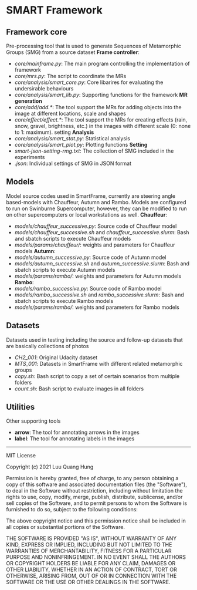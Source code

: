 # SMART Framework

## Framework core
Pre-processing tool that is used to generate Sequences of Metamorphic Groups (SMG) from a source dataset
**Frame controller**:
+ *core/mainframe.py*: The main program controlling the implementation of framework
+ *core/mrs.py*: The script to coordinate the MRs
+ *core/analysis/smart_core.py*: Core libarires for evaluating the undersirable behaviours
+ *core/analysis/smart_lib.py*: Supporting functions for the framework
**MR generation**
+ *core/add/add.\**: The tool support the MRs for adding objects into the image at different locations, scale and shapes
+ *core/effect/effect.\**: The tool support the MRs for creating effects (rain, snow, gravel, brightness, etc.) in the images with different scale (0: none to 1: maximum).
setting
**Analysis**
+ *core/analysis/smart_stat.py*: Statistical analysis
+ *core/analysis/smart_plot.py*: Plotting functions
**Setting**
+ *smart-json-setting-rmg.txt*: The collection of SMG included in the experiments
+ *.json*: Individual settings of SMG in JSON format

## Models
Model source codes used in SmartFrame, currently are steering angle based-models with Chauffeur, Autumn and Rambo. Models are configured to run on Swinburne Supercomputer, however, they can be modified to run on other supercomputers or local workstations as well.
**Chauffeur**: 
+ *models/chauffeur_successive.py*: Source code of Chauffeur model
+ *models/chauffeur_successive.sh* and *chauffeur_successive.slurm*: Bash and sbatch scripts to execute Chauffeur models
+ *models/params/chauffeur/*: weights and parameters for Chauffeur models
**Autumn**: 
+ *models/autumn_successive.py*: Source code of Autumn model
+ *models/autumn_successive.sh* and *autumn_successive.slurm*: Bash and sbatch scripts to execute Autumn models
+ *models/params/rambo/*: weights and parameters for Autumn models
**Rambo**: 
+ *models/rambo_successive.py*: Source code of Rambo model
+ *models/rambo_successive.sh* and *rambo_successive.slurm*: Bash and sbatch scripts to execute Rambo models
+ *models/params/rambo/*: weights and parameters for Rambo models

## Datasets
Datasets used in testing including the source and follow-up datasets that are basically collections of photos
+ *CH2_001*: Original Udacity dataset
+ *MTS_001*: Datasets in SmartFrame with different related metamorphic groups
+ *copy.sh*: Bash script to copy a set of certain scenarios from multiple folders
+ *count.sh*: Bash script to evaluate images in all folders

## Utilities
Other supporting tools
+ **arrow**: The tool for annotating arrows in the images
+ **label**: The tool for annotating labels in the images




***

MIT License

Copyright (c) 2021 Luu Quang Hung

Permission is hereby granted, free of charge, to any person obtaining a copy of this software and associated documentation files (the "Software"), to deal in the Software without restriction, including without limitation the rights to use, copy, modify, merge, publish, distribute, sublicense, and/or sell copies of the Software, and to permit persons to whom the Software is furnished to do so, subject to the following conditions:

The above copyright notice and this permission notice shall be included in all copies or substantial portions of the Software.

THE SOFTWARE IS PROVIDED "AS IS", WITHOUT WARRANTY OF ANY KIND, EXPRESS OR IMPLIED, INCLUDING BUT NOT LIMITED TO THE WARRANTIES OF MERCHANTABILITY, FITNESS FOR A PARTICULAR PURPOSE AND NONINFRINGEMENT. IN NO EVENT SHALL THE AUTHORS OR COPYRIGHT HOLDERS BE LIABLE FOR ANY CLAIM, DAMAGES OR OTHER LIABILITY, WHETHER IN AN ACTION OF CONTRACT, TORT OR OTHERWISE, ARISING FROM, OUT OF OR IN CONNECTION WITH THE SOFTWARE OR THE USE OR OTHER DEALINGS IN THE SOFTWARE.

